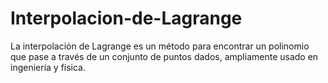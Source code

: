 # Interpolacion-de-Lagrange
La interpolación de Lagrange es un método para encontrar un polinomio que pase a través de un conjunto de puntos dados, ampliamente usado en ingeniería y física.
